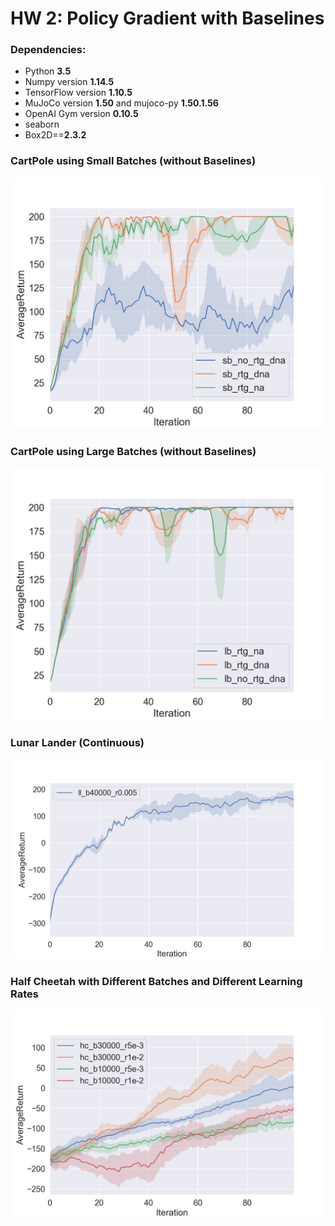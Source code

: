 # HW 2: Policy Gradient with Baselines

### Dependencies:
 * Python **3.5**
 * Numpy version **1.14.5**
 * TensorFlow version **1.10.5**
 * MuJoCo version **1.50** and mujoco-py **1.50.1.56**
 * OpenAI Gym version **0.10.5**
 * seaborn
 * Box2D==**2.3.2**

### CartPole using Small Batches (without Baselines)
![CartPoleSmall](https://github.com/alexander-lee/deep-rl-practice/blob/master/hw2/CartPole_SmallBatch.png?raw=true)

### CartPole using Large Batches (without Baselines)
![CartPoleLarge](https://github.com/alexander-lee/deep-rl-practice/blob/master/hw2/CartPole_LargeBatch.png?raw=true)

### Lunar Lander (Continuous)
![LunarLander](https://github.com/alexander-lee/deep-rl-practice/blob/master/hw2/LunarLanderContinous.png?raw=true)

### Half Cheetah with Different Batches and Different Learning Rates
![HalfCheetah](https://github.com/alexander-lee/deep-rl-practice/blob/master/hw2/HalfCheetah_Batch_LearningRate_Comparison.png?raw=true)
